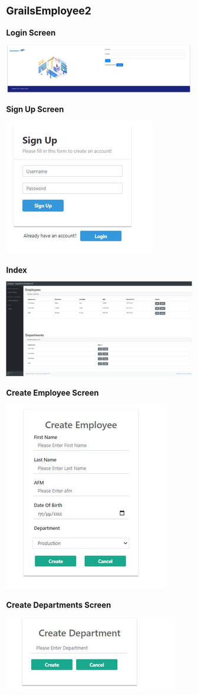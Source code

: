 # GrailsEmployee2


## Login Screen 
<img src="/images/LoginScreen.JPG">

## Sign Up Screen 
<img src="/images/SignUpScreen.JPG">

## Index 
<img src="/images/index.JPG">

## Create Employee Screen 
<img src="/images/createEmp.JPG">

## Create Departments Screen 
<img src="/images/createDep.JPG">
